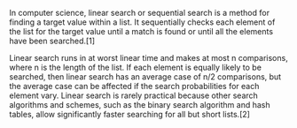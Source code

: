 In computer science, linear search or sequential search is a method for finding a target value within a list. It sequentially checks each element of the list for the target value until a match is found or until all the elements have been searched.[1]

Linear search runs in at worst linear time and makes at most n comparisons, where n is the length of the list. If each element is equally likely to be searched, then linear search has an average case of n/2 comparisons, but the average case can be affected if the search probabilities for each element vary. Linear search is rarely practical because other search algorithms and schemes, such as the binary search algorithm and hash tables, allow significantly faster searching for all but short lists.[2]
